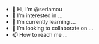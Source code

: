 - 👋 Hi, I’m @seriamou
- 👀 I’m interested in ...
- 🌱 I’m currently learning ...
- 💞️ I’m looking to collaborate on ...
- 📫 How to reach me ...

<!---
seriamou/seriamou is a ✨ special ✨ repository because its `README.md` (this file) appears on your GitHub profile.
You can click the Preview link to take a look at your changes.
--->
